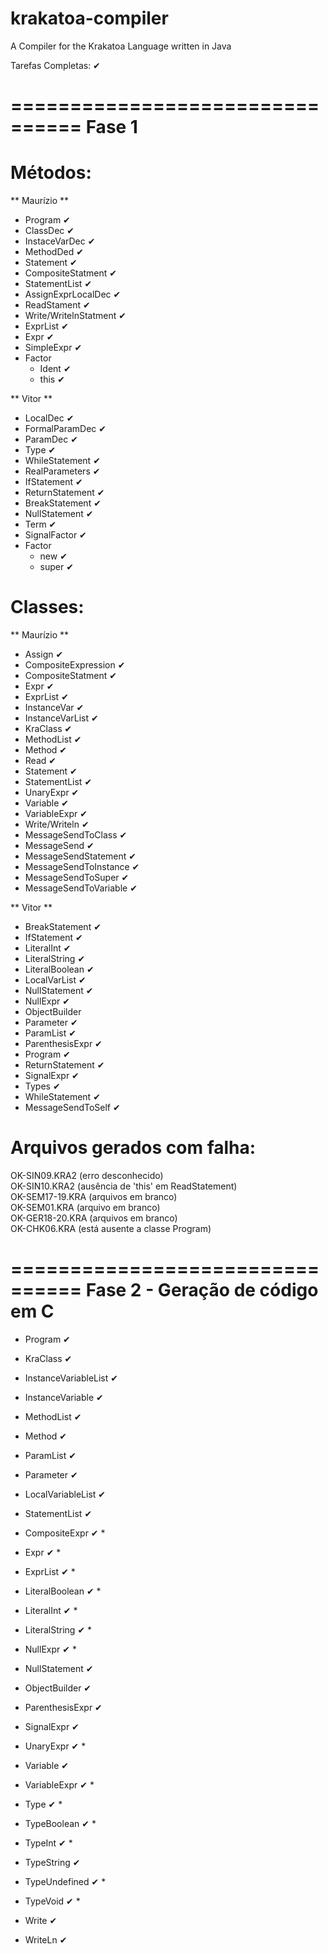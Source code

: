 # krakatoa-compiler
A Compiler for the Krakatoa Language written in Java

Tarefas Completas: ✔

================================
Fase 1
================================

Métodos:
================
** Maurízio **

* Program ✔
* ClassDec ✔
* InstaceVarDec ✔
* MethodDed ✔
* Statement ✔
* CompositeStatment ✔
* StatementList ✔
* AssignExprLocalDec ✔
* ReadStament  ✔
* Write/WritelnStatment ✔
* ExprList ✔
* Expr ✔
* SimpleExpr ✔
* Factor
    * Ident ✔
    * this ✔

** Vitor **

* LocalDec ✔
* FormalParamDec ✔
* ParamDec ✔
* Type ✔
* WhileStatement ✔
* RealParameters ✔
* IfStatement ✔
* ReturnStatement ✔
* BreakStatement ✔
* NullStatement ✔
* Term ✔
* SignalFactor ✔
* Factor
    * new ✔
    * super ✔

Classes:
================

** Maurízio **

* Assign ✔
* CompositeExpression ✔
* CompositeStatment ✔
* Expr ✔
* ExprList ✔
* InstanceVar ✔
* InstanceVarList ✔
* KraClass ✔
* MethodList ✔
* Method ✔
* Read ✔
* Statement ✔
* StatementList ✔
* UnaryExpr ✔
* Variable ✔
* VariableExpr ✔
* Write/Writeln ✔
* MessageSendToClass ✔
* MessageSend ✔
* MessageSendStatement ✔
* MessageSendToInstance ✔
* MessageSendToSuper ✔
* MessageSendToVariable ✔

** Vitor **

* BreakStatement ✔
* IfStatement ✔
* LiteralInt ✔
* LiteralString ✔
* LiteralBoolean ✔
* LocalVarList ✔
* NullStatement ✔
* NullExpr ✔
* ObjectBuilder
* Parameter ✔
* ParamList ✔
* ParenthesisExpr ✔
* Program ✔
* ReturnStatement ✔
* SignalExpr ✔
* Types ✔
* WhileStatement ✔
* MessageSendToSelf ✔

Arquivos gerados com falha:
================
OK-SIN09.KRA2	(erro desconhecido)  
OK-SIN10.KRA2	(ausência de 'this' em ReadStatement)  
OK-SEM17-19.KRA	(arquivos em branco)  
OK-SEM01.KRA	(arquivo em branco)    
OK-GER18-20.KRA	(arquivos em branco)  
OK-CHK06.KRA	(está ausente a classe Program)  

================================
Fase 2 - Geração de código em C
================================

* Program ✔
* KraClass ✔
* InstanceVariableList ✔
* InstanceVariable ✔
* MethodList ✔
* Method ✔
* ParamList ✔
* Parameter ✔
* LocalVariableList ✔
* StatementList ✔
* CompositeExpr ✔ *
* Expr ✔ *
* ExprList ✔ *
* LiteralBoolean ✔ *
* LiteralInt ✔ *
* LiteralString ✔ *
* NullExpr ✔ *
* NullStatement ✔ 
* ObjectBuilder ✔
* ParenthesisExpr ✔
* SignalExpr ✔
* UnaryExpr ✔ *
* Variable ✔
* VariableExpr ✔ *
* Type ✔ *
* TypeBoolean ✔ *
* TypeInt ✔ *
* TypeString ✔
* TypeUndefined ✔ *
* TypeVoid ✔ *

* Write ✔
* WriteLn ✔
